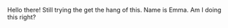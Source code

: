 Hello there!
Still trying the get the hang of this.
Name is Emma.
Am I doing this right?

<!---
floattype/floattype is a ✨ special ✨ repository because its `README.md` (this file) appears on your GitHub profile.
You can click the Preview link to take a look at your changes.
--->
